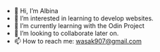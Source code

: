 - 👋 Hi, I’m Albina
- 👀 I’m interested in learning to develop websites.
- 🌱 I’m currently learning with the Odin Project
- 💞️ I’m looking to collaborate later on. 
- 📫 How to reach me: wasak907@gmail.com

<!---
wasak907/wasak907 is a ✨ special ✨ repository because its `README.md` (this file) appears on your GitHub profile.
You can click the Preview link to take a look at your changes.
--->
